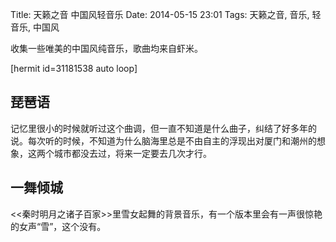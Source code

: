 Title: 天籁之音 中国风轻音乐
Date: 2014-05-15 23:01
Tags: 天籁之音, 音乐, 轻音乐, 中国风

收集一些唯美的中国风纯音乐，歌曲均来自虾米。

[hermit id=31181538 auto loop]

## 琵琶语
记忆里很小的时候就听过这个曲调，但一直不知道是什么曲子，纠结了好多年的说。每次听的时候，不知道为什么脑海里总是不由自主的浮现出对厦门和潮州的想象，这两个城市都没去过，将来一定要去几次才行。

## 一舞倾城
<<秦时明月之诸子百家>>里雪女起舞的背景音乐，有一个版本里会有一声很惊艳的女声“雪”，这个没有。

